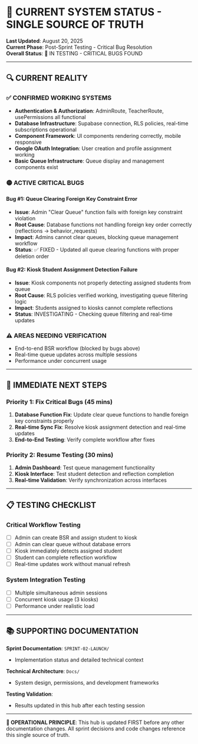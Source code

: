 # 🎯 CURRENT SYSTEM STATUS - SINGLE SOURCE OF TRUTH

**Last Updated**: August 20, 2025  
**Current Phase**: Post-Sprint Testing - Critical Bug Resolution  
**Overall Status**: 🔴 IN TESTING - CRITICAL BUGS FOUND

---

## 🔍 CURRENT REALITY

### ✅ CONFIRMED WORKING SYSTEMS
- **Authentication & Authorization**: AdminRoute, TeacherRoute, usePermissions all functional
- **Database Infrastructure**: Supabase connection, RLS policies, real-time subscriptions operational
- **Component Framework**: UI components rendering correctly, mobile responsive
- **Google OAuth Integration**: User creation and profile assignment working
- **Basic Queue Infrastructure**: Queue display and management components exist

### 🟡 ACTIVE CRITICAL BUGS

#### Bug #1: Queue Clearing Foreign Key Constraint Error
- **Issue**: Admin "Clear Queue" function fails with foreign key constraint violation
- **Root Cause**: Database functions not handling foreign key order correctly (reflections → behavior_requests)
- **Impact**: Admins cannot clear queues, blocking queue management workflow  
- **Status**: ✅ FIXED - Updated all queue clearing functions with proper deletion order

#### Bug #2: Kiosk Student Assignment Detection Failure  
- **Issue**: Kiosk components not properly detecting assigned students from queue
- **Root Cause**: RLS policies verified working, investigating queue filtering logic
- **Impact**: Students assigned to kiosks cannot complete reflections
- **Status**: INVESTIGATING - Checking queue filtering and real-time updates

### ⚠️ AREAS NEEDING VERIFICATION
- End-to-end BSR workflow (blocked by bugs above)
- Real-time queue updates across multiple sessions
- Performance under concurrent usage

---

## 🎯 IMMEDIATE NEXT STEPS

### Priority 1: Fix Critical Bugs (45 mins)
1. **Database Function Fix**: Update clear queue functions to handle foreign key constraints properly
2. **Real-time Sync Fix**: Resolve kiosk assignment detection and real-time updates
3. **End-to-End Testing**: Verify complete workflow after fixes

### Priority 2: Resume Testing (30 mins)
1. **Admin Dashboard**: Test queue management functionality
2. **Kiosk Interface**: Test student detection and reflection completion
3. **Real-time Validation**: Verify synchronization across interfaces

---

## 📋 TESTING CHECKLIST

### Critical Workflow Testing
- [ ] Admin can create BSR and assign student to kiosk
- [ ] Admin can clear queue without database errors
- [ ] Kiosk immediately detects assigned student
- [ ] Student can complete reflection workflow
- [ ] Real-time updates work without manual refresh

### System Integration Testing
- [ ] Multiple simultaneous admin sessions
- [ ] Concurrent kiosk usage (3 kiosks)
- [ ] Performance under realistic load

---

## 📚 SUPPORTING DOCUMENTATION

**Sprint Documentation**: `SPRINT-02-LAUNCH/`
- Implementation status and detailed technical context

**Technical Architecture**: `Docs/`  
- System design, permissions, and development frameworks

**Testing Validation**: 
- Results updated in this hub after each testing session

---

**🎯 OPERATIONAL PRINCIPLE**: This hub is updated FIRST before any other documentation changes. All sprint decisions and code changes reference this single source of truth.